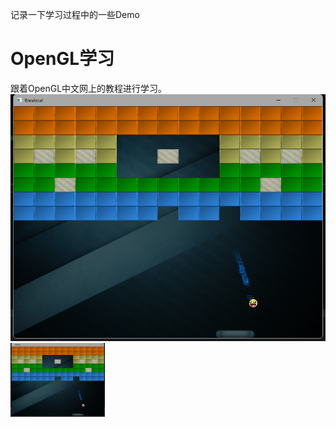 记录一下学习过程中的一些Demo
# OpenGL学习
跟着OpenGL中文网上的教程进行学习。
![打方块](https://github.com/lixiaozi11/ProjectDemo/blob/main/%E6%89%93%E6%96%B9%E5%9D%97.png)
<img src="https://github.com/lixiaozi11/ProjectDemo/blob/main/%E6%89%93%E6%96%B9%E5%9D%97.png" width="30%">

